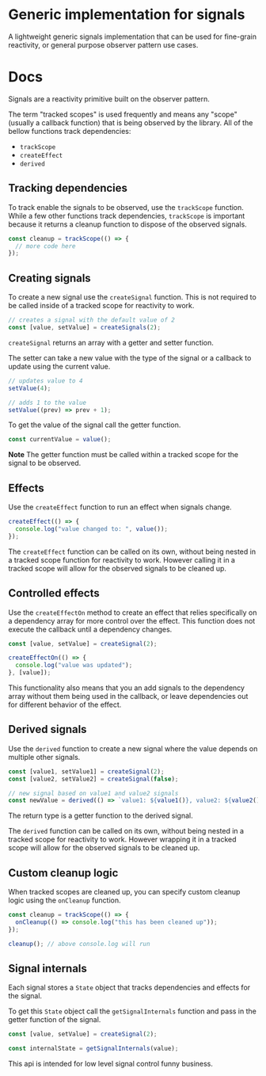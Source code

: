 # Generic implementation for signals

A lightweight generic signals implementation that can be used for fine-grain reactivity, or general purpose observer pattern use cases.

# Docs

Signals are a reactivity primitive built on the observer pattern.

The term "tracked scopes" is used frequently and means any "scope" (usually a callback function) that is being observed by the library. All of the bellow functions track dependencies:

- `trackScope`
- `createEffect`
- `derived`

## Tracking dependencies

To track enable the signals to be observed, use the `trackScope` function. While a few other functions track dependencies, `trackScope` is important because it returns a cleanup function to dispose of the observed signals.

```ts
const cleanup = trackScope(() => {
  // more code here
});
```

## Creating signals

To create a new signal use the `createSignal` function. This is not required to be called inside of a tracked scope for reactivity to work.

```ts
// creates a signal with the default value of 2
const [value, setValue] = createSignals(2);
```

`createSignal` returns an array with a getter and setter function.

The setter can take a new value with the type of the signal or a callback to update using the current value.

```ts
// updates value to 4
setValue(4);

// adds 1 to the value
setValue((prev) => prev + 1);
```

To get the value of the signal call the getter function.

```ts
const currentValue = value();
```

**Note** The getter function must be called within a tracked scope for the signal to be observed.

## Effects

Use the `createEffect` function to run an effect when signals change.

```ts
createEffect(() => {
  console.log("value changed to: ", value());
});
```

The `createEffect` function can be called on its own, without being nested in a tracked scope function for reactivity to work. However calling it in a tracked scope will allow for the observed signals to be cleaned up.

## Controlled effects

Use the `createEffectOn` method to create an effect that relies specifically on a dependency array for more control over the effect. This function does not execute the callback until a dependency changes.

```ts
const [value, setValue] = createSignal(2);

createEffectOn(() => {
  console.log("value was updated");
}, [value]);
```

This functionality also means that you an add signals to the dependency array without them being used in the callback, or leave dependencies out for different behavior of the effect.

## Derived signals

Use the `derived` function to create a new signal where the value depends on multiple other signals.

```ts
const [value1, setValue1] = createSignal(2);
const [value2, setValue2] = createSignal(false);

// new signal based on value1 and value2 signals
const newValue = derived(() => `value1: ${value1()}, value2: ${value2()}`);
```

The return type is a getter function to the derived signal.

The `derived` function can be called on its own, without being nested in a tracked scope for reactivity to work. However wrapping it in a tracked scope will allow for the observed signals to be cleaned up.

## Custom cleanup logic

When tracked scopes are cleaned up, you can specify custom cleanup logic using the `onCleanup` function.

```ts
const cleanup = trackScope(() => {
  onCleanup(() => console.log("this has been cleaned up"));
});

cleanup(); // above console.log will run
```

## Signal internals

Each signal stores a `State` object that tracks dependencies and effects for the signal.

To get this `State` object call the `getSignalInternals` function and pass in the getter function of the signal.

```ts
const [value, setValue] = createSignal(2);

const internalState = getSignalInternals(value);
```

This api is intended for low level signal control funny business.
